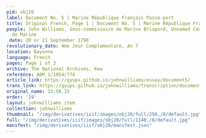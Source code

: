 ```yaml
---
pid: obj20
label: Document No. 5 | Marine République Français Passe-port
title: Original French, Page 1 | Document No. 5 | Marine République Français Passe-port
people: John Williams, Sous-commissaire de Marine Brispord, Unnamed Commissaire Principal
  de Marine
_date: 20 or 21 September 1798
revolutionary_date: 4me Jour Complementare, An 7
location: Bayonne
language: French
pages: Page 1 of 3
archive: The National Archives, Kew
reference: ADM 1/1054/774
article_link: https://gyups.github.io/johnwilliams/essay/document5/
trans_link: https://gyups.github.io/johnwilliams/transcription/document5/
original_name: 13.58.15
order: '19'
layout: johnwilliams_item
collection: johnwilliams
thumbnail: "/img/derivatives/iiif/images/obj20/full/250,/0/default.jpg"
full: "/img/derivatives/iiif/images/obj20/full/1140,/0/default.jpg"
manifest: "/img/derivatives/iiif/obj20/manifest.json"
---
```

